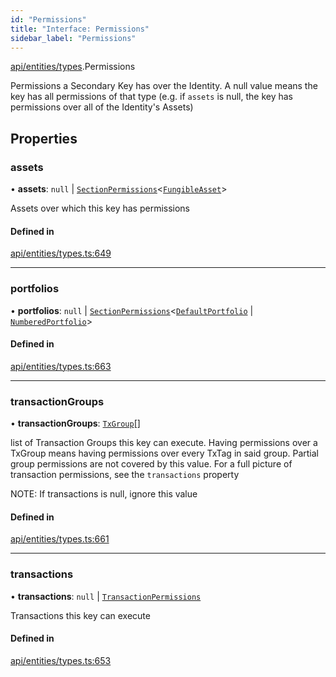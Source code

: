 ```yaml
---
id: "Permissions"
title: "Interface: Permissions"
sidebar_label: "Permissions"
---
```


[api/entities/types](../../../../../modules/API/Entities/Types/Types.md).Permissions

Permissions a Secondary Key has over the Identity. A null value means the key has
  all permissions of that type (e.g. if `assets` is null, the key has permissions over all
  of the Identity's Assets)

## Properties

### assets

• **assets**: ``null`` \| [`SectionPermissions`](../SectionPermissions/SectionPermissions.md)\<[`FungibleAsset`](../../../../../classes/API/Entities/Asset/Fungible/FungibleAsset.md)\>

Assets over which this key has permissions

#### Defined in

[api/entities/types.ts:649](https://github.com/PolymeshAssociation/polymesh-sdk/blob/fbf6882d0/src/api/entities/types.ts#L649)

___

### portfolios

• **portfolios**: ``null`` \| [`SectionPermissions`](../SectionPermissions/SectionPermissions.md)\<[`DefaultPortfolio`](../../../../../classes/API/Entities/DefaultPortfolio/DefaultPortfolio.md) \| [`NumberedPortfolio`](../../../../../classes/API/Entities/NumberedPortfolio/NumberedPortfolio.md)\>

#### Defined in

[api/entities/types.ts:663](https://github.com/PolymeshAssociation/polymesh-sdk/blob/fbf6882d0/src/api/entities/types.ts#L663)

___

### transactionGroups

• **transactionGroups**: [`TxGroup`](../../../../../enums/API/Procedures/Types/TxGroup/TxGroup.md)[]

list of Transaction Groups this key can execute. Having permissions over a TxGroup
  means having permissions over every TxTag in said group. Partial group permissions are not
  covered by this value. For a full picture of transaction permissions, see the `transactions` property

NOTE: If transactions is null, ignore this value

#### Defined in

[api/entities/types.ts:661](https://github.com/PolymeshAssociation/polymesh-sdk/blob/fbf6882d0/src/api/entities/types.ts#L661)

___

### transactions

• **transactions**: ``null`` \| [`TransactionPermissions`](../TransactionPermissions/TransactionPermissions.md)

Transactions this key can execute

#### Defined in

[api/entities/types.ts:653](https://github.com/PolymeshAssociation/polymesh-sdk/blob/fbf6882d0/src/api/entities/types.ts#L653)
